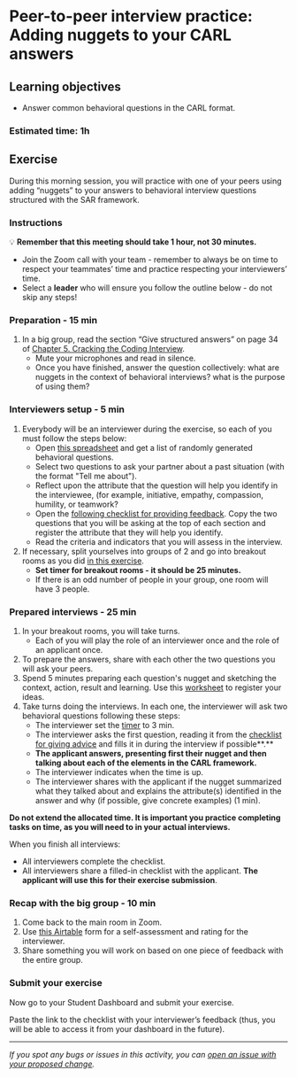 # Peer-to-peer interview practice: Adding nuggets to your CARL answers

## Learning objectives

- Answer common behavioral questions in the CARL format.

### Estimated time: 1h

## Exercise

During this morning session, you will practice with one of your peers using adding “nuggets” to your answers to behavioral interview questions structured with the  SAR framework.

### Instructions

💡 **Remember that this meeting should take 1 hour, not 30 minutes.**

- Join the Zoom call with your team - remember to always be on time to respect your teammates’ time and practice respecting your interviewers’ time.
- Select a **leader** who will ensure you follow the outline below - do not skip any steps!

### Preparation - 15 min

1. In a big group, read the section “Give structured answers” on page 34 of [Chapter 5. Cracking the Coding Interview](https://drive.google.com/file/d/1hQZzkNB4NeJ2vejNeqjUsy9ISnDsf98U/view).
    - Mute your microphones and read in silence.
    - Once you have finished, answer the question collectively: what are nuggets in the context of behavioral interviews? what is the purpose of using them?

### Interviewers setup - 5 min

1. Everybody will be an interviewer during the exercise, so each of you must follow the steps below:
    - Open [this spreadsheet](https://docs.google.com/spreadsheets/d/1pJ8BIhi39iYl6k498xqdAR_TfZhotunao2CTqF6L6Rs/edit#gid=2041017957) and get a list of randomly generated behavioral questions.
    - Select two questions to ask your partner about a past situation (with the format "Tell me about").
    - Reflect upon the attribute that the question will help you identify in the interviewee, (for example,  initiative, empathy, compassion, humility, or teamwork?
    - Open the [following checklist for providing feedback](https://docs.google.com/document/d/1DrJNDzPpm_HCF9dyLOfmqxErlliP3ItiTpx3Wd8Bif8/edit#heading=h.za7e1fwup8u). Copy the two questions that you will be asking at the top of each section and register the attribute that they will help you identify.
    - Read the criteria and indicators that you will assess in the interview.
2. If necessary, split yourselves into groups of 2 and go into breakout rooms as you did [in this exercise](https://github.com/microverseinc/curriculum-professional-skills/blob/main/job-search/job-searching-morning-session-using-breakout-rooms-for-interview-practice.md#what-are-breakout-rooms).
    - **Set timer for breakout rooms - it should be 25 minutes.**
    - If there is an odd number of people in your group, one room will have 3 people.

### Prepared interviews - 25 min

1. In your breakout rooms, you will take turns.
    - Each of you will play the role of an interviewer once and the role of an applicant once.
2. To prepare the answers, share with each other the two questions you will ask your peers.
3. Spend 5 minutes preparing each question's nugget and sketching the context, action, result and learning. Use this [worksheet](https://www.notion.so/microverse/%E2%80%8B%E2%80%8Bhttps://docs.google.com/document/d/1Wn_ZC7v_z6L29VPgQDXl_zroKC3XHKWbwYlmi2ktlgo/edit#) to register your ideas.
4. Take turns doing the interviews. In each one, the interviewer will ask two behavioral questions following these steps:
    - The interviewer set the [timer](https://vclock.com/timer/#countdown=00:03:00&date=2022-06-24T17:11:04&sound=xylophone&loop=1) to 3 min.
    - The interviewer asks the first question, reading it from the [checklist for giving advice](https://docs.google.com/document/d/1DrJNDzPpm_HCF9dyLOfmqxErlliP3ItiTpx3Wd8Bif8/edit#heading=h.za7e1fwup8u) and fills it in during the interview if possible**.**
    - **The applicant answers, presenting first their nugget and then talking about each of the elements in the CARL framework.**
    - The interviewer indicates when the time is up.
    - The interviewer shares with the applicant if the nugget summarized what they talked about and explains the attribute(s) identified in the answer and why (if possible, give concrete examples) (1 min).

**Do not extend the allocated time. It is important you practice completing tasks on time, as you will need to in your actual interviews.**

When you finish all interviews:

- All interviewers complete the checklist.
- All interviewers share a filled-in checklist with the applicant. **The applicant will use this for their exercise submission**.

### Recap with the big group - 10 min

1. Come back to the main room in Zoom.
2. Use [this Airtable](https://airtable.com/shrclyLFtL6b5fMdT) form for a self-assessment and rating for the interviewer.
3. Share something you will work on based on one piece of feedback with the entire group.

### Submit your exercise

Now go to your Student Dashboard and submit your exercise.

Paste the link to the checklist with your interviewer’s feedback (thus, you will be able to access it from your dashboard in the future).

---

*If you spot any bugs or issues in this activity, you can [open an issue with your proposed change](https://github.com/microverseinc/curriculum-transversal-skills/blob/main/git-github/articles/open_issue.md).*
